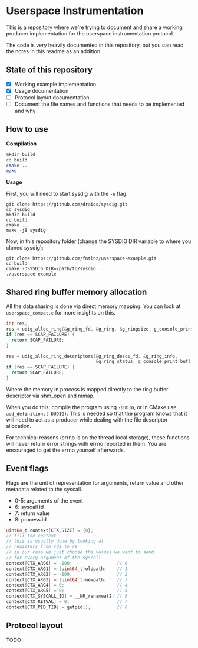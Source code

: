 # Userspace Instrumentation

This is a repository where we're trying to document and share
a working producer implementation for the userspace instrumentation protocol.

The code is very heavily documented in this repository, but you can
read the notes in this readme as an addition.

## State of this repository

- [x] Working example implementation
- [x] Usage documentation
- [ ] Protocol layout documentation
- [ ] Document the file names and functions that needs to be implemented and why
## How to use

**Compilation**

```bash
mkdir build
cd build
cmake ..
make
```

**Usage**

First, you will need to start sysdig with the `-u` flag.

```
git clone https://github.com/draios/sysdig.git
cd sysdig
mkdir build
cd build
cmake ..
make -j8 sysdig
```

Now, in this repository folder (change the SYSDIG DIR variable to where you cloned sysdig):

```
git clone https://github.com/fntlnz/userspace-example.git
cd build
cmake -DSYSDIG_DIR=/path/to/sysdig  ..
./userspace-example
```

## Shared ring buffer memory allocation

All the data sharing is done via direct memory mapping:
You can look at `userspace_compat.c` for more insights on this.

```c
int res;
res = udig_alloc_ring(&g_ring_fd, &g_ring, &g_ringsize, g_console_print_buf);
if (res == SCAP_FAILURE) {
  return SCAP_FAILURE;
}

res = udig_alloc_ring_descriptors(&g_ring_descs_fd, &g_ring_info,
                                  &g_ring_status, g_console_print_buf);
if (res == SCAP_FAILURE) {
  return SCAP_FAILURE;
}
```

Where the memory in process is mapped directly to the ring buffer descriptor via shm_open and mmap.

When you do this, compile the program using `-DUDIG`, or in CMake use `add_definitions(-DUDIG)`.
This is needed so that the program knows that it will need to act as a producer while dealing with the
file descriptor allocation.

For technical reasons (errno is on the thread local storage), these functions will never
return error strings with errno reported in them. You are encouraged to get the errno yourself afterwards.

## Event flags

Flags are the unit of representation for arguments, return value and other metadata related
to the syscall.

- 0-5: arguments of the event
- 6: syscall id
- 7: return value
- 8: process id
 
```c
uint64_t context[CTX_SIZE] = {0};
// fill the context
// this is usually done by looking at
// registers from rdi to r9
// in our case we just choose the values we want to send
// for every argument of the syscall
context[CTX_ARG0] = -100;                 // 0
context[CTX_ARG1] = (uint64_t)oldpath;    // 1
context[CTX_ARG2] = -100;                 // 2
context[CTX_ARG3] = (uint64_t)newpath;    // 3
context[CTX_ARG4] = 0;                    // 4
context[CTX_ARG5] = 0;                    // 5
context[CTX_SYSCALL_ID] = __NR_renameat2; // 6
context[CTX_RETVAL] = 0;                  // 7
context[CTX_PID_TID] = getpid();          // 8
```

## Protocol layout

TODO
